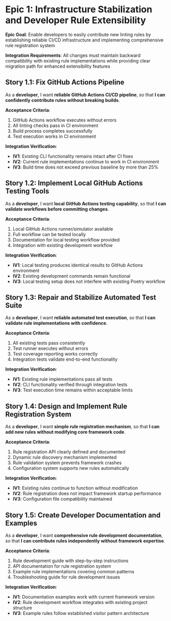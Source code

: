 # Epic 1: Infrastructure Stabilization and Developer Rule Extensibility

**Epic Goal**: Enable developers to easily contribute new linting rules by establishing reliable CI/CD infrastructure and implementing comprehensive rule registration system

**Integration Requirements**: All changes must maintain backward compatibility with existing rule implementations while providing clear migration path for enhanced extensibility features

## Story 1.1: Fix GitHub Actions Pipeline
As a **developer**,
I want **reliable GitHub Actions CI/CD pipeline**,
so that **I can confidently contribute rules without breaking builds**.

**Acceptance Criteria**:
1. GitHub Actions workflow executes without errors
2. All linting checks pass in CI environment
3. Build process completes successfully
4. Test execution works in CI environment

**Integration Verification**:
- **IV1**: Existing CLI functionality remains intact after CI fixes
- **IV2**: Current rule implementations continue to work in CI environment
- **IV3**: Build time does not exceed previous baseline by more than 25%

## Story 1.2: Implement Local GitHub Actions Testing Tools
As a **developer**,
I want **local GitHub Actions testing capability**,
so that **I can validate workflows before committing changes**.

**Acceptance Criteria**:
1. Local GitHub Actions runner/simulator available
2. Full workflow can be tested locally
3. Documentation for local testing workflow provided
4. Integration with existing development workflow

**Integration Verification**:
- **IV1**: Local testing produces identical results to GitHub Actions environment
- **IV2**: Existing development commands remain functional
- **IV3**: Local testing setup does not interfere with existing Poetry workflow

## Story 1.3: Repair and Stabilize Automated Test Suite
As a **developer**,
I want **reliable automated test execution**,
so that **I can validate rule implementations with confidence**.

**Acceptance Criteria**:
1. All existing tests pass consistently
2. Test runner executes without errors
3. Test coverage reporting works correctly
4. Integration tests validate end-to-end functionality

**Integration Verification**:
- **IV1**: Existing rule implementations pass all tests
- **IV2**: CLI functionality verified through integration tests
- **IV3**: Test execution time remains within acceptable limits

## Story 1.4: Design and Implement Rule Registration System
As a **developer**,
I want **simple rule registration mechanism**,
so that **I can add new rules without modifying core framework code**.

**Acceptance Criteria**:
1. Rule registration API clearly defined and documented
2. Dynamic rule discovery mechanism implemented
3. Rule validation system prevents framework crashes
4. Configuration system supports new rules automatically

**Integration Verification**:
- **IV1**: Existing rules continue to function without modification
- **IV2**: Rule registration does not impact framework startup performance
- **IV3**: Configuration file compatibility maintained

## Story 1.5: Create Developer Documentation and Examples
As a **developer**,
I want **comprehensive rule development documentation**,
so that **I can contribute rules independently without framework expertise**.

**Acceptance Criteria**:
1. Rule development guide with step-by-step instructions
2. API documentation for rule registration system
3. Example rule implementations covering common patterns
4. Troubleshooting guide for rule development issues

**Integration Verification**:
- **IV1**: Documentation examples work with current framework version
- **IV2**: Rule development workflow integrates with existing project structure
- **IV3**: Example rules follow established visitor pattern architecture
